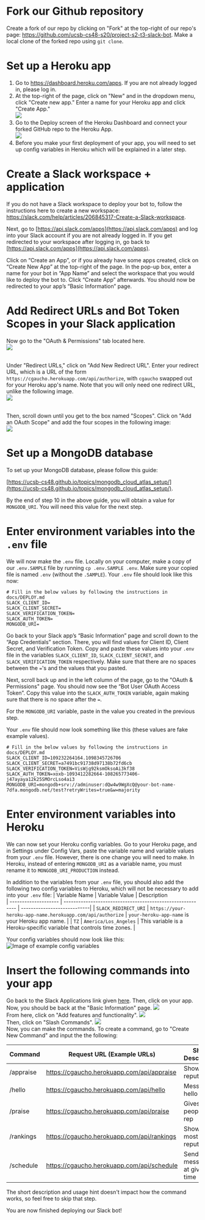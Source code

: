 # Fork our Github repository

Create a fork of our repo by clicking on "Fork" at the top-right of our repo's page: https://github.com/ucsb-cs48-s20/project-s2-t3-slack-bot. Make a local clone of the forked repo using `git clone`.

# Set up a Heroku app

1) Go to https://dashboard.heroku.com/apps. If you are not already logged in, please log in.
2) At the top-right of the page, click on "New" and in the dropdown menu, click "Create new app." Enter a name for your Heroku app and click "Create App." <br/>![](images/github_4.PNG)
3) Go to the Deploy screen of the Heroku Dashboard and connect your forked GitHub repo to the Heroku App. <br/>![](images/github_5.PNG)
4) Before you make your first deployment of your app, you will need to set up config variables in Heroku which will be explained in a later step.

# Create a Slack workspace + application

If you do not have a Slack workspace to deploy your bot to, follow the instructions here to create a new workspace: https://slack.com/help/articles/206845317-Create-a-Slack-workspace.

Next, go to [https://api.slack.com/apps](https://api.slack.com/apps) and log into your Slack account if you are not already logged in. If you get redirected to your workspace after logging in, go back to [https://api.slack.com/apps](https://api.slack.com/apps).

Click on “Create an App”, or if you already have some apps created, click on “Create New App” at the top-right of the page. In the pop-up box, enter a name for your bot in “App Name” and select the workspace that you would like to deploy the bot to. Click “Create App” afterwards. You should now be redirected to your app’s “Basic Information” page.

# Add Redirect URLs and Bot Token Scopes in your Slack application

Now go to the "OAuth & Permissions" tab located here.
<br/>![](images/scopeHelp1.png)

<br/>Under "Redirect URLs," click on "Add New Redirect URL". Enter your redirect URL, which is a URL of the form `https://cgaucho.herokuapp.com/api/authorize`, with `cgaucho` swapped out for your Heroku app's name. Note that you will only need one redirect URL, unlike the following image.
<br/>![](images/scopeHelp3.png)

<br/> Then, scroll down until you get to the box named "Scopes". Click on "Add an OAuth Scope" and add the four scopes in the following image:
<br/>![](images/scopeHelp2.png)

# Set up a MongoDB database

To set up your MongoDB database, please follow this guide:

[https://ucsb-cs48.github.io/topics/mongodb_cloud_atlas_setup/](https://ucsb-cs48.github.io/topics/mongodb_cloud_atlas_setup/).

By the end of step 10 in the above guide, you will obtain a value for `MONGODB_URI`. You will need this value for the next step.

# Enter environment variables into the `.env` file

We will now make the `.env` file. Locally on your computer, make a copy of our `.env.SAMPLE` file by running `cp .env.SAMPLE .env`. Make sure your copied file is named `.env` (without the `.SAMPLE`). Your `.env` file should look like this now:

```
# Fill in the below values by following the instructions in docs/DEPLOY.md
SLACK_CLIENT_ID=
SLACK_CLIENT_SECRET=
SLACK_VERIFICATION_TOKEN=
SLACK_AUTH_TOKEN=
MONGODB_URI=
```

Go back to your Slack app’s “Basic Information” page and scroll down to the “App Credentials” section. There, you will find values for Client ID, Client Secret, and Verification Token. Copy and paste these values into your `.env` file in the variables `SLACK_CLIENT_ID`, `SLACK_CLIENT_SECRET`, and `SLACK_VERIFICATION_TOKEN` respectively. Make sure that there are no spaces between the `=`'s and the values that you pasted.

Next, scroll back up and in the left column of the page, go to the "OAuth & Permissions" page. You should now see the “Bot User OAuth Access Token”. Copy this value into the `SLACK_AUTH_TOKEN` variable, again making sure that there is no space after the `=`.

For the `MONGODB_URI` variable, paste in the value you created in the previous step.

Your `.env` file should now look something like this (these values are fake example values).
```
# Fill in the below values by following the instructions in docs/DEPLOY.md
SLACK_CLIENT_ID=109232264164.1098345726706
SLACK_CLIENT_SECRET=a7491bc91738d97138b72fd6cb
SLACK_VERIFICATION_TOKEN=VisWjg92ksmOksoAi3kf38
SLACK_AUTH_TOKEN=xoxb-1093412282664-108265773406-j47ayaya12k25SMOrcLso4ai3
MONGODB_URI=mongodb+srv://adminuser:dQw4w9WgXcQ@your-bot-name-7dfa.mongodb.net/test?retryWrites=true&w=majority
```

# Enter environment variables into Heroku

We can now set your Heroku config variables. Go to your Heroku page, and in Settings under Config Vars, paste the variable name and variable values from your `.env` file. However, there is one change you will need to make. In Heroku, instead of entering `MONGODB_URI` as a variable name, you must rename it to `MONGODB_URI_PRODUCTION` instead.

In addition to the variables from your `.env` file, you should also add the following two config variables to Heroku, which will not be necessary to add into your `.env` file:
| Variable Name        | Variable Value                                             | Description            
| -------------------- | ---------------------------------------------------------- | ----------------------------|
| `SLACK_REDIRECT_URI` | `https://your-heroku-app-name.herokuapp.com/api/authorize` | `your-heroku-app-name` is your Heroku app name.            |
| `TZ`                 | `America/Los_Angeles`                                      | This variable is a Heroku-specific variable that controls time zones.         |

Your config variables should now look like this:
![Image of example config variables](images/heroku-config-vars-example.png)

# Insert the following commands into your app

Go back to the Slack Applications link given [here](https://api.slack.com/apps). Then, click on your app.
Now, you should be back at the "Basic Information" page.
![](images/commandHelp1.png)
<br/>From here, click on "Add features and functionality".
![](images/commandHelp2.png)
<br/>Then, click on "Slash Commands".
![](images/commandHelp3.png)
<br/>Now, you can make the commands. To create a command, go to "Create New Command" and input
the the following:

| Command   | Request URL (Example URLs)                 | Short Description            | Usage Hint                |
| --------- | ------------------------------------------ | ---------------------------- | ------------------------- |
| /appraise | https://cgaucho.herokuapp.com/api/appraise | Shows reputation             | [User]                    |
| /hello    | https://cgaucho.herokuapp.com/api/hello    | Messages hello back          |                           |
| /praise   | https://cgaucho.herokuapp.com/api/praise   | Gives people 1 rep           | [User]                    |
| /rankings | https://cgaucho.herokuapp.com/api/rankings | Shows most reputable         |                           |
| /schedule | https://cgaucho.herokuapp.com/api/schedule | Sends messages at given time | [Create/Delete/List/Help] |

The short description and usage hint doesn't impact how the command works, so feel free to skip that step.

You are now finished deploying our Slack bot!

